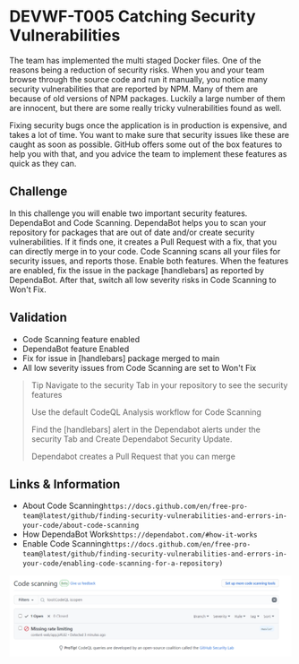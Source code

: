 # DEVWF-T005 Catching Security Vulnerabilities

The team has implemented the multi staged Docker files. One of the reasons being a reduction of security risks. When you and your team browse through the source code and run it manually, you notice many security vulnerabilities that are reported by NPM. Many of them are because of old versions of NPM packages. Luckily a large number of them are innocent, but there are some really tricky vulnerabilities found as well.

Fixing security bugs once the application is in production is expensive, and takes a lot of time. You want to make sure that security issues like these are caught as soon as possible. GitHub offers some out of the box features to help you with that, and you advice the team to implement these features as quick as they can.

## Challenge

In this challenge you will enable two important security features. DependaBot and Code Scanning. DependaBot helps you to scan your repository for packages that are out of date and/or create security vulnerabilities. If it finds one, it creates a Pull Request with a fix, that you can directly merge in to your code. Code Scanning scans all your files for security issues, and reports those. Enable both features. When the features are enabled, fix the issue in the package [handlebars] as reported by DependaBot. After that, switch all low severity risks in Code Scanning to Won't Fix.

## Validation

* Code Scanning feature enabled
* DependaBot feature Enabled
* Fix for issue in [handlebars] package merged to main
* All low severity issues from Code Scanning are set to Won't Fix

> Tip
> Navigate to the security Tab in your repository to see the security features
>
> Use the default CodeQL Analysis workflow for Code Scanning
>
> Find the [handlebars] alert in the Dependabot alerts under the security Tab and Create Dependabot Security Update.
>
> Dependabot creates a Pull Request that you can merge

## Links & Information

* About Code Scanning```https://docs.github.com/en/free-pro-team@latest/github/finding-security-vulnerabilities-and-errors-in-your-code/about-code-scanning```
* How DependaBot Works```https://dependabot.com/#how-it-works```
* Enable Code Scanning```https://docs.github.com/en/free-pro-team@latest/github/finding-security-vulnerabilities-and-errors-in-your-code/enabling-code-scanning-for-a-repository)```

![](https://raw.githubusercontent.com/CloudLabsAI-Azure/AIW-DevOps/main/Assets/2020-09-17-13-13-35.png)
